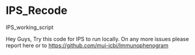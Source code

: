 # IPS_Recode
IPS_working_script

Hey Guys, Try this code for IPS to run locally. 
On any more issues please report here or to 
https://github.com/mui-icbi/Immunophenogram
 
